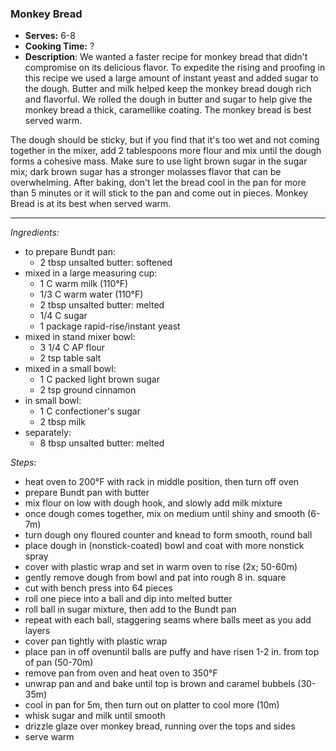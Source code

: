 ### Monkey Bread
* **Serves:** 6-8
* **Cooking Time:** ?
* **Description**: 
 We wanted a faster recipe for monkey bread that didn't compromise on its delicious flavor. To expedite the rising and proofing in this recipe we used a large amount of instant yeast and added sugar to the dough. Butter and milk helped keep the monkey bread dough rich and flavorful. We rolled the dough in butter and sugar to help give the monkey bread a thick, caramellike coating. The monkey bread is best served warm.

The dough should be sticky, but if you find that it's too wet and not coming together in the mixer, add 2 tablespoons more flour and mix until the dough forms a cohesive mass. Make sure to use light brown sugar in the sugar mix; dark brown sugar has a stronger molasses flavor that can be overwhelming. After baking, don't let the bread cool in the pan for more than 5 minutes or it will stick to the pan and come out in pieces. Monkey Bread is at its best when served warm.

-----
*Ingredients:*
* to prepare Bundt pan:
  * 2 tbsp unsalted butter: softened
* mixed in a large measuring cup:
  * 1 C warm milk (110°F)
  * 1/3 C warm water (110°F)
  * 2 tbsp unsalted butter: melted
  * 1/4 C sugar
  * 1 package rapid-rise/instant yeast
* mixed in stand mixer bowl:
  * 3 1/4 C AP flour
  * 2 tsp table salt
* mixed in a small bowl:
  * 1 C packed light brown sugar
  * 2 tsp ground cinnamon
* in small bowl:
  * 1 C confectioner's sugar
  * 2 tbsp milk
* separately:
  * 8 tbsp unsalted butter: melted

*Steps:*
* heat oven to 200°F with rack in middle position, then turn off oven
* prepare Bundt pan with butter
* mix flour on low with dough hook, and slowly add milk mixture
* once dough comes together, mix on medium until shiny and smooth (6-7m)
* turn dough ony floured counter and knead to form smooth, round ball
* place dough in (nonstick-coated) bowl and coat with more nonstick spray
* cover with plastic wrap and set in warm oven to rise (2x; 50-60m)
* gently remove dough from bowl and pat into rough 8 in. square
* cut with bench press into 64 pieces
* roll one piece into a ball and dip into melted butter
* roll ball in sugar mixture, then add to the Bundt pan
* repeat with each ball, staggering seams where balls meet as you add layers
* cover pan tightly with plastic wrap
* place pan in off ovenuntil balls are puffy and have risen 1-2 in. from top of pan (50-70m)
* remove pan from oven and heat oven to 350°F
* unwrap pan and and bake until top is brown and caramel bubbels (30-35m)
* cool in pan for 5m, then turn out on platter to cool more (10m)
* whisk sugar and milk until smooth
* drizzle glaze over monkey bread, running over the tops and sides
* serve warm







